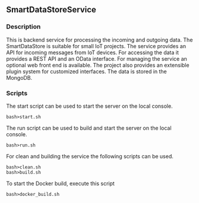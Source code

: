 ## SmartDataStoreService

### Description
This is backend service for processing the incoming and outgoing data. The SmartDataStore is suitable for small IoT
projects. The service provides an API for incoming messages from IoT devices. For accessing the data it provides a 
REST API and an OData interface. For managing the service an optional web front end is available. The project also 
provides an extensible plugin system for customized interfaces. The data is stored in the MongoDB.

### Scripts
The start script can be used to start the server on the local console.

    bash>start.sh

The run script can be used to build and start the server on the local console.

    bash>run.sh

For clean and building the service the following scripts can be used.

    bash>clean.sh
    bash>build.sh

To start the Docker build, execute this script

    bash>docker_build.sh
